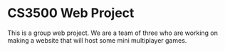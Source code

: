 # CS3500 Web Project
This is a group web project. We are a team of three who are working on making a website that will host some mini multiplayer games.
